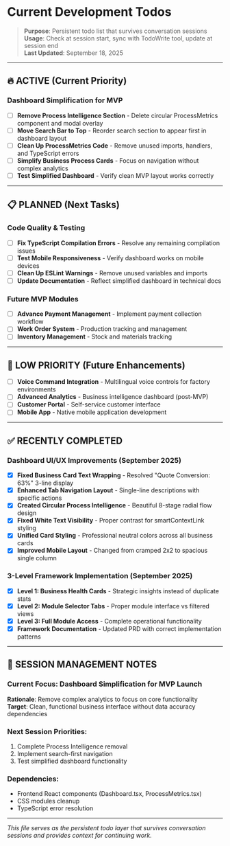 # Current Development Todos

> **Purpose**: Persistent todo list that survives conversation sessions  
> **Usage**: Check at session start, sync with TodoWrite tool, update at session end  
> **Last Updated**: September 18, 2025

---

## 🔥 **ACTIVE (Current Priority)**

### Dashboard Simplification for MVP
- [ ] **Remove Process Intelligence Section** - Delete circular ProcessMetrics component and modal overlay
- [ ] **Move Search Bar to Top** - Reorder search section to appear first in dashboard layout  
- [ ] **Clean Up ProcessMetrics Code** - Remove unused imports, handlers, and TypeScript errors
- [ ] **Simplify Business Process Cards** - Focus on navigation without complex analytics
- [ ] **Test Simplified Dashboard** - Verify clean MVP layout works correctly

---

## 📋 **PLANNED (Next Tasks)**

### Code Quality & Testing
- [ ] **Fix TypeScript Compilation Errors** - Resolve any remaining compilation issues
- [ ] **Test Mobile Responsiveness** - Verify dashboard works on mobile devices
- [ ] **Clean Up ESLint Warnings** - Remove unused variables and imports
- [ ] **Update Documentation** - Reflect simplified dashboard in technical docs

### Future MVP Modules  
- [ ] **Advance Payment Management** - Implement payment collection workflow
- [ ] **Work Order System** - Production tracking and management
- [ ] **Inventory Management** - Stock and materials tracking

---

## 📝 **LOW PRIORITY (Future Enhancements)**

- [ ] **Voice Command Integration** - Multilingual voice controls for factory environments
- [ ] **Advanced Analytics** - Business intelligence dashboard (post-MVP)
- [ ] **Customer Portal** - Self-service customer interface
- [ ] **Mobile App** - Native mobile application development

---

## ✅ **RECENTLY COMPLETED**

### Dashboard UI/UX Improvements (September 2025)
- [x] **Fixed Business Card Text Wrapping** - Resolved "Quote Conversion: 63%" 3-line display
- [x] **Enhanced Tab Navigation Layout** - Single-line descriptions with specific actions
- [x] **Created Circular Process Intelligence** - Beautiful 8-stage radial flow design
- [x] **Fixed White Text Visibility** - Proper contrast for smartContextLink styling
- [x] **Unified Card Styling** - Professional neutral colors across all business cards
- [x] **Improved Mobile Layout** - Changed from cramped 2x2 to spacious single column

### 3-Level Framework Implementation (September 2025)
- [x] **Level 1: Business Health Cards** - Strategic insights instead of duplicate stats
- [x] **Level 2: Module Selector Tabs** - Proper module interface vs filtered views
- [x] **Level 3: Full Module Access** - Complete operational functionality
- [x] **Framework Documentation** - Updated PRD with correct implementation patterns

---

## 🎯 **SESSION MANAGEMENT NOTES**

### **Current Focus**: Dashboard Simplification for MVP Launch
**Rationale**: Remove complex analytics to focus on core functionality  
**Target**: Clean, functional business interface without data accuracy dependencies

### **Next Session Priorities**:
1. Complete Process Intelligence removal
2. Implement search-first navigation
3. Test simplified dashboard functionality

### **Dependencies**: 
- Frontend React components (Dashboard.tsx, ProcessMetrics.tsx)
- CSS modules cleanup
- TypeScript error resolution

---

*This file serves as the persistent todo layer that survives conversation sessions and provides context for continuing work.*